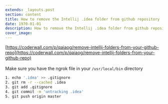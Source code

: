 ```yaml
---
extends: _layouts.post
section: content
title: How to remove the Intellij .idea folder from github repository 
date: 1970-01-01
description: How to remove the Intellij .idea folder from github repository
cover_image: 
---
```


[https://coderwall.com/p/qaiaog/remove-intellij-folders-from-your-github-repo](https://coderwall.com/p/qaiaog/remove-intellij-folders-from-your-github-repo)
<br><br>
Make sure you have the ngrok file in your `/usr/local/bin` directory
```bash
1. echo '.idea' >> .gitignore
2. git rm -r --cached .idea
3. git add .gitignore
4. git commit -m 'untracking .idea'
5. git push origin master
```